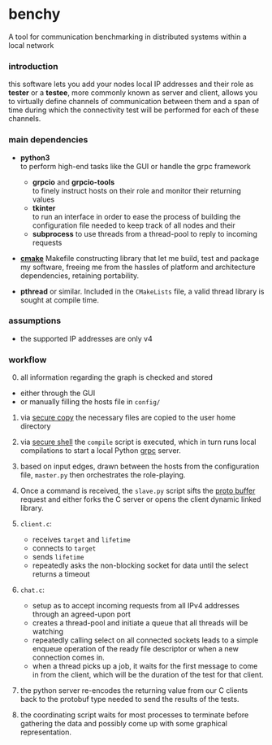 # benchy
A tool for communication benchmarking in distributed systems within a local network

### introduction
this software lets you add your nodes local IP addresses and their role as **tester**
or a **testee**, more commonly known as server and client, allows you to virtually
define channels of communication between them and a span of time during which the
connectivity test will be performed for each of these channels.

### main dependencies
+ **python3**  
to perform high-end tasks like the GUI or handle the grpc framework

  + **grpcio** and **grpcio-tools**  
  to finely instruct hosts on their role and monitor their returning values  
  + **tkinter**  
  to run an interface in order to ease the process of building the
  configuration file needed to keep track of all nodes and their
  + **subprocess**
  to use threads from a thread-pool to reply to incoming requests

+ [**cmake**](https://cmake.org/)
Makefile constructing library that let me build, test and package my software,
freeing me from the hassles of platform and architecture dependencies, retaining
portability.
+ **pthread**
or similar. Included in the `CMakeLists` file, a valid thread library is
sought at compile time.

### assumptions
+ the supported IP addresses are only v4

### workflow
0. all information regarding the graph is checked and stored  
  + either through the GUI  
  + or manually filling the hosts file in `config/`  
1. via [secure copy](https://linux.die.net/man/1/scp) the necessary files are
copied to the user home directory
2. via [secure shell](https://linux.die.net/man/1/ssh) the `compile` script is
executed, which in turn runs local compilations to start a local Python
[grpc](https://grpc.io/docs/languages/python/quickstart/) server.
3. based on input edges, drawn between the hosts from the configuration file,
`master.py` then orchestrates the role-playing.
4. Once a command is received, the `slave.py` script
sifts the [proto buffer](https://developers.google.com/protocol-buffers/docs/pythontutorial)
request and either forks the C server or opens the client dynamic linked library.
5. `client.c`:  

   + receives `target` and `lifetime`
   + connects to `target`
   + sends `lifetime`
   + repeatedly asks the non-blocking socket for data until the select returns a timeout
6. `chat.c`:  

   + setup as to accept incoming requests from all IPv4 addresses through an agreed-upon port
   + creates a thread-pool and initiate a queue that all threads will be watching
   + repeatedly calling select on all connected sockets leads to a simple enqueue operation
    of the ready file descriptor or when a new connection comes in.
   + when a thread picks up a job, it waits for the first message to come in from the client,
    which will be the duration of the test for that client.
7. the python server re-encodes the returning value from our C clients back to the
  protobuf type needed to send the results of the tests.
8. the coordinating script waits for most processes to terminate before gathering
  the data and possibly come up with some graphical representation.  
